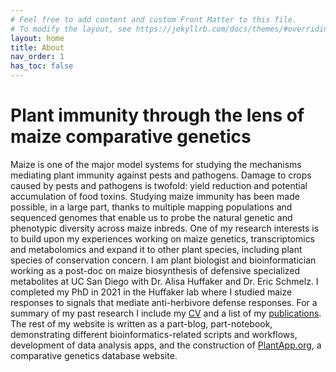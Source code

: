 ```yaml
---
# Feel free to add content and custom Front Matter to this file.
# To modify the layout, see https://jekyllrb.com/docs/themes/#overriding-theme-defaults
layout: home
title: About
nav_order: 1
has_toc: false
---
```


# Plant immunity through the lens of maize comparative genetics

Maize is one of the major model systems for studying the mechanisms mediating plant immunity against pests and pathogens. Damage to crops caused by pests and pathogens is twofold: yield reduction and potential accumulation of food toxins. Studying maize immunity has been made possible, in a large part, thanks to multiple mapping populations and sequenced genomes that enable us to probe the natural genetic and phenotypic diversity across maize inbreds. One of my research interests is to build upon my experiences working on maize genetics, transcriptomics and metabolomics and expand it to other plant species, including plant species of conservation concern. I am plant biologist and bioinformatician working as a post-doc on maize biosynthesis of defensive specialized metabolites at UC San Diego with Dr. Alisa Huffaker and Dr. Eric Schmelz. I completed my PhD in 2021 in the Huffaker lab where I studied maize responses to signals that mediate anti-herbivore defense responses. For a summary of my past research I include my [CV](https://github.com/eporetsky/eporetsky.github.io/blob/master/imgs/eporetsky_cv.pdf) and a list of my [publications](research/). The rest of my website is written as a part-blog, part-notebook, demonstrating different bioinformatics-related scripts and workflows, development of data analysis apps, and the construction of [PlantApp.org](https://www.plantapp.org), a comparative genetics database website.
